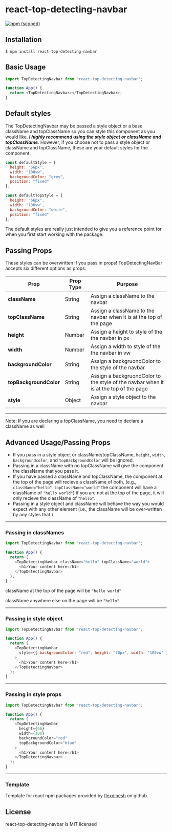 # react-top-detecting-navbar

[![npm (scoped)](https://img.shields.io/npm/v/react-top-detecting-navbar.svg)](https://github.com/dgillen27/react-top-detecting-navbar)

## Installation

```
$ npm install react-top-detecting-navbar
```

## Basic Usage

```js
import TopDetectingNavbar from "react-top-detecting-navbar";

function App() {
  return <TopDetectingNavbar></TopDetectingNavbar>;
}
```

## Default styles

The TopDetectingNavbar may be passed a style object or a base className and topClassName so you can style this component as you would like, **_I highly recommend using the style object or className and topClassName_**. However, if you choose not to pass a style object or className and topClassName, these are your default styles for the component.

```js
const defaultStyle = {
  height: "66px",
  width: "100vw",
  backgroundColor: "grey",
  position: "fixed"
};

const defaultTopStyle = {
  height: "66px",
  width: "100vw",
  backgroundColor: "white",
  position: "fixed"
};
```

The default styles are really just intended to give you a reference point for when you first start working with the package.

## Passing Props

These styles can be overwritten if you pass in props! TopDetectingNavBar accepts six different options as props:

| Prop                   | Prop Type | Purpose                                                                               |
| ---------------------- | --------- | ------------------------------------------------------------------------------------- |
| **className**          | String    | Assign a className to the navbar                                                      |
| **topClassName**       | String    | Assign a className to the navbar when it is at the top of the page                    |
| **height**             | Number    | Assign a height to style of the the navbar in px                                      |
| **width**              | Number    | Assign a width to style of the the navbar in vw                                       |
| **backgroundColor**    | String    | Assign a backgruondColor to the style of the navbar                                   |
| **topBackgroundColor** | String    | Assign a backgruondColor to the style of the navbar when it is at the top of the page |
| **style**              | Object    | Assign a style object to the navbar                                                   |

---

Note: If you are declaring a topClassName, you need to declare a className as well

## Advanced Usage/Passing Props

- If you pass in a style object or className/topClassName, `height`, `width`, `backgroundcolor`, and `topBackgroundColor` will be ignored.
- Passing in a className with no topClassName will give the component the className that you pass it.
- If you have passed a className and topClassName, the component at the top of the page will recieve a className of both, (e.g., `className="hello" topClassName="world"` the component will have a className of `"hello world"`) if you are not at the top of the page, it will only recieve the className of `"hello"`.
- Passing in a style object and className will behave the way you would expect with any other element (i.e., the className will be over-written by any styles that )

---

### Passing in classNames

```js
import TopDetectingNavbar from "react-top-detecting-navbar";

function App() {
  return (
    <TopDetectingNavbar className="hello" topClassName="world">
      <h1>Your content here</h1>
    </TopDetectingNavbar>
  );
}
```

className at the top of the page will be `"hello world"`

className anywhere else on the page will be `"hello"`

---

### Passing in style object

```js
import TopDetectingNavbar from "react-top-detecting-navbar";

function App() {
  return (
    <TopDetectingNavbar
      style={{ backgroundColor: "red", height: "70px", width: "100vw" }}
    >
      <h1>Your content here</h1>
    </TopDetectingNavbar>
  );
}
```

---

### Passing in style props

```js
import TopDetectingNavbar from "react-top-detecting-navbar";

function App() {
  return (
    <TopDetectingNavbar
      height={66}
      width={100}
      backgroundColor="red"
      topBackgroundColor="blue"
    >
      <h1>Your content here</h1>
    </TopDetectingNavbar>
  );
}
```

---

### Template

Template for react npm packages provided by [flexdinesh](https://github.com/flexdinesh/react-npm-package-boilerplate) on github.

## License

react-top-detecting-navbar is MIT licensed

